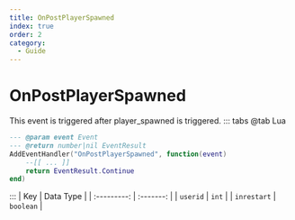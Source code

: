 ```yaml
---
title: OnPostPlayerSpawned
index: true
order: 2
category:
  - Guide
---
```


# OnPostPlayerSpawned
This event is triggered after player_spawned is triggered.
::: tabs
@tab Lua
```lua
--- @param event Event
--- @return number|nil EventResult
AddEventHandler("OnPostPlayerSpawned", function(event)
    --[[ ... ]]
    return EventResult.Continue
end)
```

:::
|     Key     | Data Type |
| :---------: | :-------: |
|   `userid`  |   `int`   |
| `inrestart` | `boolean` |